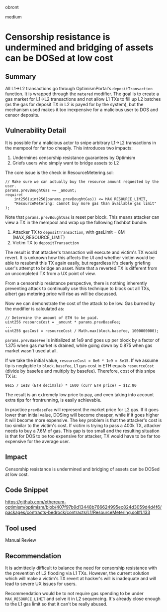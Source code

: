 obront

medium

# Censorship resistance is undermined and bridging of assets can be DOSed at low cost

## Summary

All L1->L2 transactions go through OptimismPortal's `depositTransaction` function. It is wrapped through the `metered` modifier. The goal is to create a gas market for L1->L2 transactions and not allow L1 TXs to fill up L2 batches (as the gas for deposit TX in L2 is payed for by the system), but the mechanism used makes it too inexpensive for a malicious user to DOS and censor deposits.

## Vulnerability Detail

It is possible for a malicious actor to snipe arbitrary L1->L2 transactions in the mempool for far too cheaply. This introduces two impacts:
1. Undermines censorship resistance guarantees by Optimism
2. Griefs users who simply want to bridge assets to L2

The core issue is the check in ResourceMetering.sol:
```solidity
// Make sure we can actually buy the resource amount requested by the user.
params.prevBoughtGas += _amount;
require(
    int256(uint256(params.prevBoughtGas)) <= MAX_RESOURCE_LIMIT,
    "ResourceMetering: cannot buy more gas than available gas limit"
);
```
Note that `params.prevBoughtGas` is reset per block. This means attacker can view a TX in the mempool and wrap up the following flashbot bundle:
1. Attacker TX to `depositTransaction`, with gasLimit = 8M (MAX_RESOURCE_LIMIT)
2. Victim TX to `depositTransaction`

The result is that attacker's transaction will execute and victim's TX would revert. It is unknown how this affects the UI and whether victim would be able to resubmit this TX again easily, but regardless it's clearly griefing user's attempt to bridge an asset. Note that a reverted TX is different from an uncompleted TX from a UX point of view.

From a censorship resistance perspective, there is nothing inherently preventing attack to continually use this technique to block out all TXs, albert gas metering price will rise as will be discussed.

Now we can demonstrate the cost of the attack to be low. Gas burned by the modifier is calculated as:
```solidity
// Determine the amount of ETH to be paid.
uint256 resourceCost = _amount * params.prevBaseFee;
...
uint256 gasCost = resourceCost / Math.max(block.basefee, 1000000000);
```
`params.prevBaseFee` is initialized at 1e9 and goes up per block by a factor of 1.375 when gas market is drained, while going down by 0.875 when gas market wasn't used at all. 

If we take the initial value, `resourceCost = 8e6 * 1e9 = 8e15`. If we assume tip is negligible to `block.basefee`, L1 gas cost in ETH equals `resourceCost` (divide by basefee and multiply by basefee). Therefore, cost of this snipe TX is:

`8e15 / 1e18 (ETH decimals) * 1600 (curr ETH price) = $12.80`

The result is an extremely low price to pay, and even taking into account extra tips for frontrunning, is easily achievable. 

In practice `prevBaseFee` will represent the market price for L2 gas. If it goes lower than initial value, DOSing will become cheaper, while if it goes higher it will become more expensive. The key problem is that the attacker's cost is too similar to the victim's cost. If victim is trying to pass a 400k TX, attacker needs to buy a 7.6M of gas. This gap is too small and the resulting situation is that for DOS to be too expensive for attacker, TX would have to be far too expensive for the average user. 

## Impact

Censorship resistance is undermined and bridging of assets can be DOSed at low cost.

## Code Snippet

https://github.com/ethereum-optimism/optimism/blob/407f97b9d13448b766624995ec824d3059d4d4f6/packages/contracts-bedrock/contracts/L1/ResourceMetering.sol#L133

## Tool used

Manual Review

## Recommendation

It is admittedly difficult to balance the need for censorship resistance with the prevention of L2 flooding via L1 TXs. However, the current solution which will make a victim's TX revert at hacker's will is inadequate and will lead to severe UX issues for users. 

Recommendation would be to not require gas spending to be under `MAX_RESOURCE_LIMIT` and solve it in L2 sequencing. It's already close enough to the L1 gas limit so that it can't be really abused. 